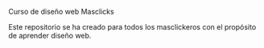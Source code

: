 Curso de diseño web Masclicks

Este repositorio se ha creado para todos los masclickeros con el propósito de aprender diseño web.